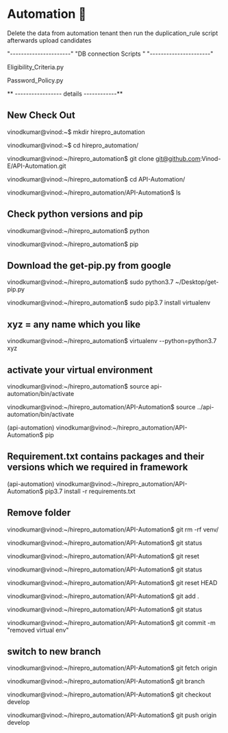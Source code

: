 # Automation :pizza:
Delete the data from automation tenant then run the duplication_rule script afterwards upload candidates


"----------------------"
"DB connection Scripts "
"----------------------"

Eligibility_Criteria.py

Password_Policy.py

** ----------------- details ------------**

New Check Out
-------------
vinodkumar@vinod:~$ mkdir hirepro_automation

vinodkumar@vinod:~$ cd hirepro_automation/

vinodkumar@vinod:~/hirepro_automation$ git clone git@github.com:Vinod-E/API-Automation.git

vinodkumar@vinod:~/hirepro_automation$ cd API-Automation/

vinodkumar@vinod:~/hirepro_automation/API-Automation$ ls

Check python versions and pip
-----------------------------
vinodkumar@vinod:~/hirepro_automation$ python

vinodkumar@vinod:~/hirepro_automation$ pip

Download the get-pip.py from google
-----------------------------------
vinodkumar@vinod:~/hirepro_automation$ sudo python3.7 ~/Desktop/get-pip.py 

vinodkumar@vinod:~/hirepro_automation$ sudo pip3.7 install virtualenv

xyz = any name which you like
-----------------------------
vinodkumar@vinod:~/hirepro_automation$ virtualenv --python=python3.7 xyz

activate your virtual environment
----------------------------------
vinodkumar@vinod:~/hirepro_automation$ source api-automation/bin/activate

vinodkumar@vinod:~/hirepro_automation/API-Automation$ source  ../api-automation/bin/activate

(api-automation) vinodkumar@vinod:~/hirepro_automation/API-Automation$ pip

Requirement.txt contains packages and their versions which we required in framework
----------------------------------------------------------------------------------
(api-automation) vinodkumar@vinod:~/hirepro_automation/API-Automation$ pip3.7 install -r requirements.txt  

Remove folder
-------------
vinodkumar@vinod:~/hirepro_automation/API-Automation$ git rm -rf venv/

vinodkumar@vinod:~/hirepro_automation/API-Automation$ git status 

vinodkumar@vinod:~/hirepro_automation/API-Automation$ git reset 

vinodkumar@vinod:~/hirepro_automation/API-Automation$ git status

vinodkumar@vinod:~/hirepro_automation/API-Automation$ git reset HEAD

vinodkumar@vinod:~/hirepro_automation/API-Automation$ git add .

vinodkumar@vinod:~/hirepro_automation/API-Automation$ git status

vinodkumar@vinod:~/hirepro_automation/API-Automation$ git commit -m "removed virtual env"

switch to new branch
--------------------
vinodkumar@vinod:~/hirepro_automation/API-Automation$ git fetch origin

vinodkumar@vinod:~/hirepro_automation/API-Automation$ git branch

vinodkumar@vinod:~/hirepro_automation/API-Automation$ git checkout develop

vinodkumar@vinod:~/hirepro_automation/API-Automation$ git push origin develop